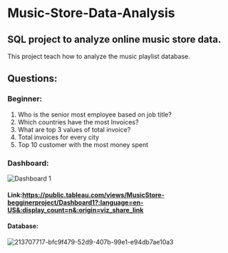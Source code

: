 # Music-Store-Data-Analysis

## SQL project to analyze online music store data.

This project teach how to analyze the music playlist database. 

## Questions:

### Beginner:
1.	Who is the senior most employee based on job title?
2.	Which countries have the most Invoices?
3.	What are top 3 values of total invoice?
4.	Total invoices for every city
5.	Top 10 customer with the most money spent

### Dashboard:

![Dashboard 1](https://github.com/Constantine-Gogas/Music-Store-Data-Analysis/assets/138850457/19ae935a-b2f7-4d55-9df5-0d4da0238bd9)

#### Link:https://public.tableau.com/views/MusicStore-begginerproject/Dashboard1?:language=en-US&:display_count=n&:origin=viz_share_link

#### Database:
![213707717-bfc9f479-52d9-407b-99e1-e94db7ae10a3](https://github.com/Constantine-Gogas/Music-Store-Data-Analysis/assets/138850457/e76772af-fa90-40dc-aa44-0a036195d523)
